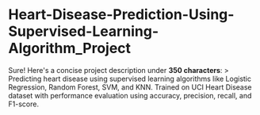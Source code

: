 # Heart-Disease-Prediction-Using-Supervised-Learning-Algorithm_Project
Sure! Here's a concise project description under **350 characters**:  > Predicting heart disease using supervised learning algorithms like Logistic Regression, Random Forest, SVM, and KNN. Trained on UCI Heart Disease dataset with performance evaluation using accuracy, precision, recall, and F1-score.
